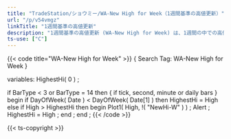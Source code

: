 ```yaml
---
title: "TradeStation/ショウミー/WA-New High for Week（1週間基準の高値更新）"
url: "/p/v54vmgz"
linkTitle: "1週間基準の高値更新"
description: "1週間基準の高値更新 (WA-New High for Week) は、1週間の中での高値更新を描画します。"
ts-use: ["C"]
---
```


{{< code title="WA-New High for Week" >}}
{ Search Tag: WA-New High for Week }

variables:
    HighestHi( 0 ) ;

if BarType < 3 or BarType = 14 then { if tick, second, minute or daily bars }
    begin
    if DayOfWeek( Date ) < DayOfWeek( Date[1] ) then
        HighestHi = High
    else if High > HighestHi then
        begin
        Plot1( High, !( "NewHi-W" ) ) ;
        Alert ;
        HighestHi = High ;
        end ;
    end ;
{{< /code >}}

{{< ts-copyright >}}

